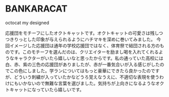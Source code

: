 # BANKARACAT
octocat my designed

応援団をモチーフにしたオクトキャットです。オクトキャットの可愛さは残しつつきりっとした印象が与えられるようにハチマキを深めに巻いてみました。
今回イメージした応援団は通年の学校応援団ではなく、体育祭で結団される方のものです。このモチーフを選んだのは、クリエイターを励まし喝を入れてくれるようなキャラクターがいたら嬉しいなと思ったからです。私の通っていた高校には白、赤、紫の三色の応援団がありましたが、赤が一番気合いが入る感じがしたのでこの色にしました。学ランについてはもっと豪華にできたら良かったのですが、どういう刺繍が入っていたかなどうろ覚えなうえに、不適切な表現を使うわけにもいかないので無難な言葉を選びました。気持ちが上向きになるようなオクトキャットになっていたら嬉しいです。
